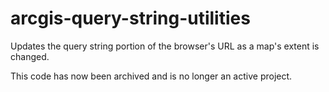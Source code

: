 # arcgis-query-string-utilities
Updates the query string portion of the browser's URL as a map's extent is changed.

This code has now been archived and is no longer an active project.
